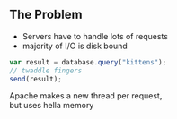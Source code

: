 ##  The Problem

* Servers have to handle lots of requests
* majority of I/O is disk bound

```javascript
var result = database.query("kittens");
// twaddle fingers
send(result);
```

Apache makes a new thread per request,
<br>
but uses hella memory